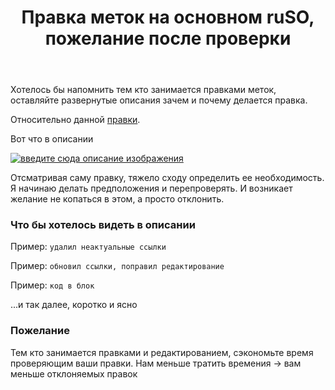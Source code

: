﻿---
title: "Правка меток на основном ruSO, пожелание после проверки"
se.owner.user_id: 209304
se.owner.display_name: "Dmitry"
se.owner.link: "https://ru.meta.stackoverflow.com/users/209304/dmitry"
se.link: "https://ru.meta.stackoverflow.com/questions/14590/%d0%9f%d1%80%d0%b0%d0%b2%d0%ba%d0%b0-%d0%bc%d0%b5%d1%82%d0%be%d0%ba-%d0%bd%d0%b0-%d0%be%d1%81%d0%bd%d0%be%d0%b2%d0%bd%d0%be%d0%bc-ruso-%d0%bf%d0%be%d0%b6%d0%b5%d0%bb%d0%b0%d0%bd%d0%b8%d0%b5-%d0%bf%d0%be%d1%81%d0%bb%d0%b5-%d0%bf%d1%80%d0%be%d0%b2%d0%b5%d1%80%d0%ba%d0%b8"
se.question_id: 14590
se.post_type: question
---
<p>Хотелось бы напомнить тем кто занимается правками меток, оставляйте развернутые описания зачем и почему делается правка.</p>
<p>Относительно данной <a href="https://ru.stackoverflow.com/review/suggested-edits/960263">правки</a>.</p>
<p>Вот что в описании</p>
<p><a href="https://i.sstatic.net/Eu6seNZP.png" rel="nofollow noreferrer"><img src="https://i.sstatic.net/Eu6seNZP.png" alt="введите сюда описание изображения" /></a></p>
<p>Отсматривая саму правку, тяжело сходу определить ее необходимость. Я начинаю делать предположения и перепроверять. И возникает желание не копаться в этом, а просто отклонить.</p>
<h3>Что бы хотелось видеть в описании</h3>
<p>Пример: <code>удалил неактуальные ссылки</code></p>
<p>Пример: <code>обновил ссылки, поправил редактирование</code></p>
<p>Пример: <code>код в блок</code></p>
<p>...и так далее, коротко и ясно</p>
<h3>Пожелание</h3>
<p>Тем кто занимается правками и редактированием, сэкономьте время проверяющим ваши правки. Нам меньше тратить времения -&gt; вам меньше отклоняемых правок</p>
